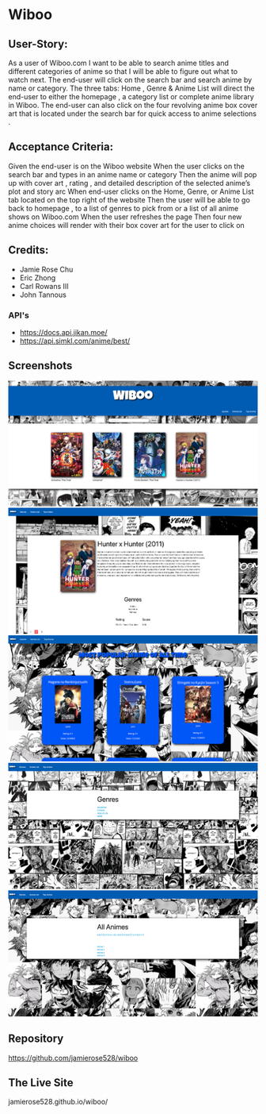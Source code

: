 # Wiboo

## User-Story:

As a user of Wiboo.com I want to be able to search anime titles and different categories of anime so that I will be able to figure out what to watch next. The end-user will click on the search bar and search anime by name or category. The three tabs: Home , Genre & Anime List will direct the end-user to either the homepage , a category list or complete anime library in Wiboo. The end-user can also click on the four revolving anime box cover art that is located under the search bar for quick access to anime selections .

## Acceptance Criteria:

Given the end-user is on the Wiboo website
When the user clicks on the search bar and types in an anime name or category
Then the anime will pop up with cover art , rating , and detailed description of the selected anime’s plot and story arc
When end-user clicks on the Home, Genre, or Anime List tab located on the top right of the website
Then the user will be able to go back to homepage , to a list of genres to pick from or a list of all anime shows on Wiboo.com
When the user refreshes the page
Then four new anime choices will render with their box cover art for the user to click on

## Credits:

- Jamie Rose Chu
- Eric Zhong
- Carl Rowans III
- John Tannous

### API's

- https://docs.api.jikan.moe/
- https://api.simkl.com/anime/best/

## Screenshots

![Main page screenshot](assets/css/images/Screenshots/MainScreenShot.png)
![Focused title page screenshot](assets/css/images/Screenshots/2ndScreenShot.png)
![Popular Anime Page](assets/css/images/Screenshots/PopularAnime.png)
![Genres](assets/css/images/Screenshots/Genres.png)
![All Animes](assets/css/images/Screenshots/AllAnimes.png)

## Repository

https://github.com/jamierose528/wiboo

## The Live Site

jamierose528.github.io/wiboo/
